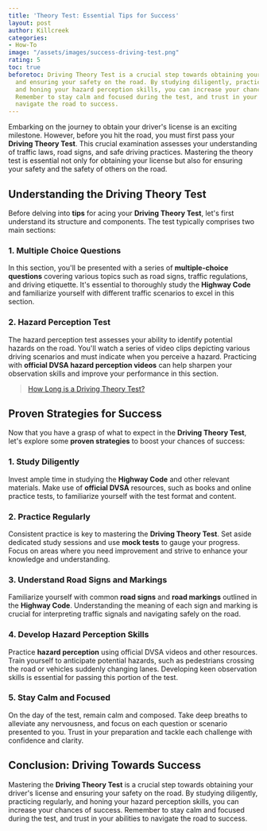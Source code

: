 ```yaml
---
title: 'Theory Test: Essential Tips for Success'
layout: post
author: Killcreek
categories:
- How-To
image: "/assets/images/success-driving-test.png"
rating: 5
toc: true
beforetoc: Driving Theory Test is a crucial step towards obtaining your driver's license
  and ensuring your safety on the road. By studying diligently, practicing regularly,
  and honing your hazard perception skills, you can increase your chances of success.
  Remember to stay calm and focused during the test, and trust in your abilities to
  navigate the road to success.
---
```

Embarking on the journey to obtain your driver's license is an exciting milestone. However, before you hit the road, you must first pass your **Driving Theory Test**. This crucial examination assesses your understanding of traffic laws, road signs, and safe driving practices. Mastering the theory test is essential not only for obtaining your license but also for ensuring your safety and the safety of others on the road.

## Understanding the Driving Theory Test

Before delving into **tips** for acing your **Driving Theory Test**, let's first understand its structure and components. The test typically comprises two main sections:

### 1. Multiple Choice Questions

In this section, you'll be presented with a series of **multiple-choice questions** covering various topics such as road signs, traffic regulations, and driving etiquette. It's essential to thoroughly study the **Highway Code** and familiarize yourself with different traffic scenarios to excel in this section.

### 2. Hazard Perception Test

The hazard perception test assesses your ability to identify potential hazards on the road. You'll watch a series of video clips depicting various driving scenarios and must indicate when you perceive a hazard. Practicing with **official DVSA hazard perception videos** can help sharpen your observation skills and improve your performance in this section.


> [How Long is a Driving Theory Test?](/how-long-is-the-driving-test/)

## Proven Strategies for Success

Now that you have a grasp of what to expect in the **Driving Theory Test**, let's explore some **proven strategies** to boost your chances of success:

### 1. Study Diligently

Invest ample time in studying the **Highway Code** and other relevant materials. Make use of **official DVSA** resources, such as books and online practice tests, to familiarize yourself with the test format and content.

### 2. Practice Regularly

Consistent practice is key to mastering the **Driving Theory Test**. Set aside dedicated study sessions and use **mock tests** to gauge your progress. Focus on areas where you need improvement and strive to enhance your knowledge and understanding.

### 3. Understand Road Signs and Markings

Familiarize yourself with common **road signs** and **road markings** outlined in the **Highway Code**. Understanding the meaning of each sign and marking is crucial for interpreting traffic signals and navigating safely on the road.

### 4. Develop Hazard Perception Skills

Practice **hazard perception** using official DVSA videos and other resources. Train yourself to anticipate potential hazards, such as pedestrians crossing the road or vehicles suddenly changing lanes. Developing keen observation skills is essential for passing this portion of the test.

### 5. Stay Calm and Focused

On the day of the test, remain calm and composed. Take deep breaths to alleviate any nervousness, and focus on each question or scenario presented to you. Trust in your preparation and tackle each challenge with confidence and clarity.

## Conclusion: Driving Towards Success

Mastering the **Driving Theory Test** is a crucial step towards obtaining your driver's license and ensuring your safety on the road. By studying diligently, practicing regularly, and honing your hazard perception skills, you can increase your chances of success. Remember to stay calm and focused during the test, and trust in your abilities to navigate the road to success.
